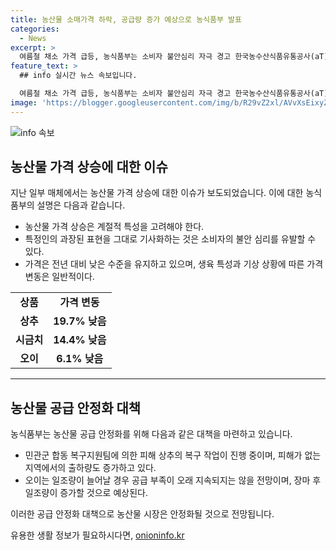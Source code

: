 ```yaml
---
title: 농산물 소매가격 하락, 공급량 증가 예상으로 농식품부 발표
categories:
  - News
excerpt: >
  여름철 채소 가격 급등, 농식품부는 소비자 불안심리 자극 경고 한국농수산식품유통공사(aT) 자료에 따르면 상추 등 여름 채소 도매가 상승률이 높아지고 있다. 농식품부는 이에 대해 계절적 특성을 고려해야 하며, 물가에 대한 소비자 불안심리를 자극하는 보도는 적절하지 않다고 경고했다. 또한, 상추와 오이 등의 공급 상황과 피해 복구 상황을 설명하며, 공급 부족은 오래 지속되지 않을 것으로 예상했다. 관련 문의는 농림축산식품부 유통소비정책관 원예산업과로 가능하다.
feature_text: >
  ## info 실시간 뉴스 속보입니다.

  여름철 채소 가격 급등, 농식품부는 소비자 불안심리 자극 경고 한국농수산식품유통공사(aT) 자료에 따르면 상추 등 여름 채소 도매가 상승률이 높아지고 있다. 농식품부는 이에 대해 계절적 특성을 고려해야 하며, 물가에 대한 소비자 불안심리를 자극하는 보도는 적절하지 않다고 경고했다. 또한, 상추와 오이 등의 공급 상황과 피해 복구 상황을 설명하며, 공급 부족은 오래 지속되지 않을 것으로 예상했다. 관련 문의는 농림축산식품부 유통소비정책관 원예산업과로 가능하다.
image: 'https://blogger.googleusercontent.com/img/b/R29vZ2xl/AVvXsEixyZcFfHzMRdzZMjFBmAUKJYCLCGyLL1o632UiGVXcaFdKo_bkvkuCioo0uUKlGfBVcT3P84aROyZIXSBEx3Aw5nCQ3pTgDom1WDC4m8eifvWiAmWEEVb4x6G_l8C0QH225ldMjyaFvpxGEBGNO37VmDTDMHGhJPq73UglMfDca1-0aw/s1600/blogspot.png'
---
```


<p><img src="https://blogger.googleusercontent.com/img/b/R29vZ2xl/AVvXsEixyZcFfHzMRdzZMjFBmAUKJYCLCGyLL1o632UiGVXcaFdKo_bkvkuCioo0uUKlGfBVcT3P84aROyZIXSBEx3Aw5nCQ3pTgDom1WDC4m8eifvWiAmWEEVb4x6G_l8C0QH225ldMjyaFvpxGEBGNO37VmDTDMHGhJPq73UglMfDca1-0aw/s1600/blogspot.png" alt="info 속보" /></p>

<h2 data-ke-size="size26">농산물 가격 상승에 대한 이슈</h2>

<p data-ke-size="size16">지난 일부 매체에서는 농산물 가격 상승에 대한 이슈가 보도되었습니다. 이에 대한 농식품부의 설명은 다음과 같습니다.</p>

<ul>
    <li>농산물 가격 상승은 계절적 특성을 고려해야 한다.</li>
    <li>특정인의 과장된 표현을 그대로 기사화하는 것은 소비자의 불안 심리를 유발할 수 있다.</li>
    <li>가격은 전년 대비 낮은 수준을 유지하고 있으며, 생육 특성과 기상 상황에 따른 가격 변동은 일반적이다.</li>
</ul>

<table>
    <tr>
        <td style="text-align: center; height: 17px;"><b>상품</b></td>
        <td style="text-align: center; height: 17px;"><b>가격 변동</b></td>
    </tr>
    <tr>
        <td style="text-align: center; height: 17px;"><b>상추</b></td>
        <td style="text-align: center; height: 17px;"><b>19.7% 낮음</b></td>
    </tr>
    <tr>
        <td style="text-align: center; height: 17px;"><b>시금치</b></td>
        <td style="text-align: center; height: 17px;"><b>14.4% 낮음</b></td>
    </tr>
    <tr>
        <td style="text-align: center; height: 17px;"><b>오이</b></td>
        <td style="text-align: center; height: 17px;"><b>6.1% 낮음</b></td>
    </tr>
</table>

<hr>

<h2 data-ke-size="size26">농산물 공급 안정화 대책</h2>

<p data-ke-size="size16">농식품부는 농산물 공급 안정화를 위해 다음과 같은 대책을 마련하고 있습니다.</p>

<ul>
    <li>민관군 합동 복구지원팀에 의한 피해 상추의 복구 작업이 진행 중이며, 피해가 없는 지역에서의 출하량도 증가하고 있다.</li>
    <li>오이는 일조량이 늘어날 경우 공급 부족이 오래 지속되지는 않을 전망이며, 장마 후 일조량이 증가할 것으로 예상된다.</li>
</ul>

<p data-ke-size="size16">이러한 공급 안정화 대책으로 농산물 시장은 안정화될 것으로 전망됩니다.</p>
유용한 생활 정보가 필요하시다면, <a href="https://onioninfo.kr" rel="dofollow">onioninfo.kr</a>


